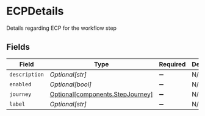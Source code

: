 # ECPDetails

Details regarding ECP for the workflow step


## Fields

| Field                                                                      | Type                                                                       | Required                                                                   | Description                                                                |
| -------------------------------------------------------------------------- | -------------------------------------------------------------------------- | -------------------------------------------------------------------------- | -------------------------------------------------------------------------- |
| `description`                                                              | *Optional[str]*                                                            | :heavy_minus_sign:                                                         | N/A                                                                        |
| `enabled`                                                                  | *Optional[bool]*                                                           | :heavy_minus_sign:                                                         | N/A                                                                        |
| `journey`                                                                  | [Optional[components.StepJourney]](../../models/components/stepjourney.md) | :heavy_minus_sign:                                                         | N/A                                                                        |
| `label`                                                                    | *Optional[str]*                                                            | :heavy_minus_sign:                                                         | N/A                                                                        |
